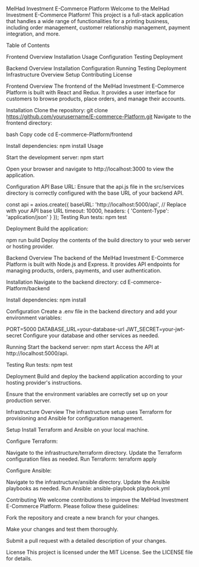 MelHad Investment E-Commerce Platform
Welcome to the MelHad Investment E-Commerce Platform!
This project is a full-stack application that handles a wide range of functionalities for a printing business, including order management, customer relationship management, payment integration, and more.

Table of Contents

Frontend
Overview
Installation
Usage
Configuration
Testing
Deployment

Backend
Overview
Installation
Configuration
Running
Testing
Deployment
Infrastructure
Overview
Setup
Contributing
License

Frontend
Overview
The frontend of the MelHad Investment E-Commerce Platform is built with React and Redux.
It provides a user interface for customers to browse products, place orders, and manage their accounts.

Installation
Clone the repository:
git clone https://github.com/yourusername/E-commerce-Platform.git
Navigate to the frontend directory:

bash
Copy code
cd E-commerce-Platform/frontend

Install dependencies:
npm install
Usage

Start the development server:
npm start

Open your browser and navigate to http://localhost:3000 to view the application.

Configuration
API Base URL: Ensure that the api.js file in the src/services directory is correctly configured with the base URL of your backend API.

const api = axios.create({
  baseURL: 'http://localhost:5000/api', // Replace with your API base URL
  timeout: 10000,
  headers: {
    'Content-Type': 'application/json'
  }
});
Testing
Run tests:
npm test

Deployment
Build the application:

npm run build
Deploy the contents of the build directory to your web server or hosting provider.

Backend
Overview
The backend of the MelHad Investment E-Commerce Platform is built with Node.js and Express.
It provides API endpoints for managing products, orders, payments, and user authentication.

Installation
Navigate to the backend directory:
cd E-commerce-Platform/backend

Install dependencies:
npm install

Configuration
Create a .env file in the backend directory and add your environment variables:

PORT=5000
DATABASE_URL=your-database-url
JWT_SECRET=your-jwt-secret
Configure your database and other services as needed.

Running
Start the backend server:
npm start
Access the API at http://localhost:5000/api.

Testing
Run tests:
npm test

Deployment
Build and deploy the backend application according to your hosting provider's instructions.

Ensure that the environment variables are correctly set up on your production server.

Infrastructure
Overview
The infrastructure setup uses Terraform for provisioning and Ansible for configuration management.

Setup
Install Terraform and Ansible on your local machine.

Configure Terraform:

Navigate to the infrastructure/terraform directory.
Update the Terraform configuration files as needed.
Run Terraform:
terraform apply

Configure Ansible:

Navigate to the infrastructure/ansible directory.
Update the Ansible playbooks as needed.
Run Ansible:
ansible-playbook playbook.yml

Contributing
We welcome contributions to improve the MelHad Investment E-Commerce Platform. Please follow these guidelines:

Fork the repository and create a new branch for your changes.

Make your changes and test them thoroughly.

Submit a pull request with a detailed description of your changes.

License
This project is licensed under the MIT License. See the LICENSE file for details.

